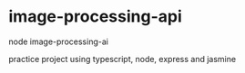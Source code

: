# image-processing-api
node image-processing-ai

practice project using typescript, node, express and jasmine
